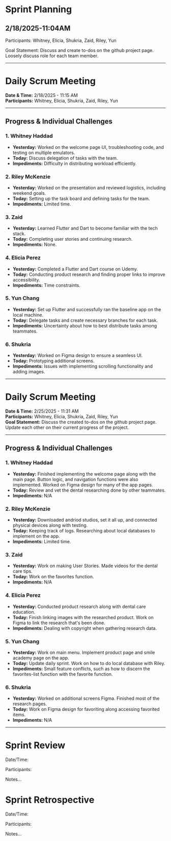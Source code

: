# Sprint Planning

## 2/18/2025-11:04AM

Participants: Whitney, Elicia, Shukria, Zaid, Riley, Yun

Goal Statement:  Discuss and create to-dos on the github project page. Loosely discuss role for each team member. 

---

# **Daily Scrum Meeting**
**Date & Time:** 2/18/2025 - 11:15 AM  
**Participants:** Whitney, Elicia, Shukria, Zaid, Riley, Yun  

---

## **Progress & Individual Challenges**

### **1. Whitney Haddad**
- **Yesterday:** Worked on the welcome page UI, troubleshooting code, and testing on multiple emulators.  
- **Today:** Discuss delegation of tasks with the team.  
- **Impediments:** Difficulty in distributing workload efficiently.  

### **2. Riley McKenzie**
- **Yesterday:** Worked on the presentation and reviewed logistics, including weekend goals.  
- **Today:** Setting up the task board and defining tasks for the team.  
- **Impediments:** Limited time.  

### **3. Zaid**
- **Yesterday:** Learned Flutter and Dart to become familiar with the tech stack.  
- **Today:** Completing user stories and continuing research.  
- **Impediments:** None.  

### **4. Elicia Perez**
- **Yesterday:** Completed a Flutter and Dart course on Udemy.  
- **Today:** Conducting product research and finding proper links to improve accessibility.  
- **Impediments:** Time constraints.  

### **5. Yun Chang**
- **Yesterday:** Set up Flutter and successfully ran the baseline app on the local machine.  
- **Today:** Delegate tasks and create necessary branches for each task.  
- **Impediments:** Uncertainty about how to best distribute tasks among teammates.  

### **6. Shukria**
- **Yesterday:** Worked on Figma design to ensure a seamless UI.  
- **Today:** Prototyping additional screens.  
- **Impediments:** Issues with implementing scrolling functionality and adding images.  

---

# **Daily Scrum Meeting**
**Date & Time:** 2/25/2025 - 11:31 AM  
**Participants:** Whitney, Elicia, Shukria, Zaid, Riley, Yun  
**Goal Statement:**  Discuss the created to-dos on the github project page. Update each other on their current progress of the project.

---

## **Progress & Individual Challenges**

### **1. Whitney Haddad**
- **Yesterday:** Finished implementing the welcome page along with the main page. Button logic, and navigation functions were also implemented. Worked on Figma design for many of the app pages. 
- **Today:** Review and vet the dental researching done by other teammates. 
- **Impediments:** N/A

### **2. Riley McKenzie**
- **Yesterday:** Downloaded andriod studios, set it all up, and connected physical devices along with testing. 
- **Today:** Keeping track of logs. Researching about local databases to implement on the app.
- **Impediments:** Limited time.

### **3. Zaid**
- **Yesterday:** Work on making User Stories. Made videos for the dental care tips.
- **Today:** Work on the favorites function. 
- **Impediments:** N/A

### **4. Elicia Perez**
- **Yesterday:** Conducted product research along with dental care education.
- **Today:** Finish linking images with the researched product. Work on Figma to link the research that's been done. 
- **Impediments:** Dealing with copyright when gathering research data.
  
### **5. Yun Chang**
- **Yesterday:** Work on main menu. Implement product page and smile academy page on the app.
- **Today:** Update daily sprint. Work on how to do local database with Riley.  
- **Impediments:** Small feature conflicts, such as how to discern the favorites-list function with the favorite function.  

### **6. Shukria**
- **Yesterday:** Worked on additional screens Figma. Finished most of the research pages.
- **Today:** Work on Figma design for favoriting along accessing favorited items.
- **Impediments:** N/A

---


# Sprint Review

Date/Time: 

Participants: 

Notes...

# Sprint Retrospective

Date/Time: 

Participants: 

Notes...
